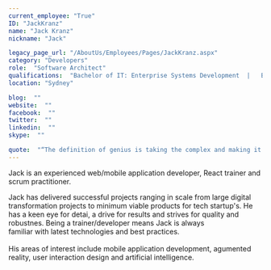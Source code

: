 ```yaml
---
current_employee: "True"
ID: "JackKranz"
name: "Jack Kranz"
nickname: "Jack"

legacy_page_url: "/AboutUs/Employees/Pages/JackKranz.aspx"
category: "Developers"
role:  "Software Architect"
qualifications:  "Bachelor of IT: Enterprise Systems Development  |   Bachelor of Business: Management"
location: "Sydney"

blog:  ""
website:  ""
facebook:  ""
twitter:  ""
linkedin:  ""
skype:  ""

quote:  "“The definition of genius is taking the complex and making it simple.”  ~ Albert Einstein"
---
```


​​​​​​​​​​​​​​Jack is an experienced web/mobile application developer, React trainer and scrum practitioner.  

Jack has delivered successful projects ranging in scale from large digital transformation projects to minimum viable products for tech startup'​​s​. He has a keen eye for detai, a drive for results and strives for quality and robustnes. Being a trainer/developer means Jack is always familiar with latest technologies and best practices.   
​​  
His areas of interest include mobile application development, agumented reality, user interaction design and artificial intelligence.​  